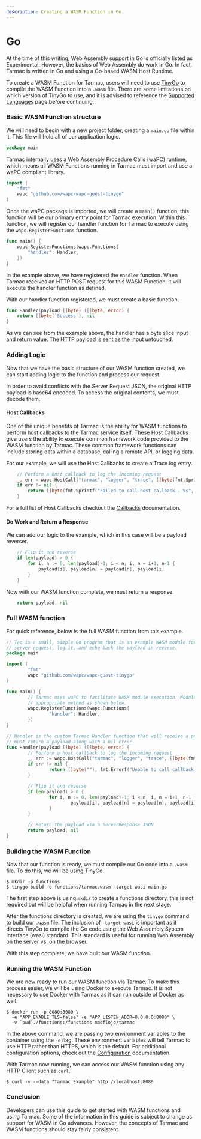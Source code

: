```yaml
---
description: Creating a WASM Function in Go.
---
```


# Go

At the time of this writing, Web Assembly support in Go is officially listed as Experimental. However, the basics of Web Assembly do work in Go. In fact, Tarmac is written in Go and using a Go-based WASM Host Runtime.

To create a WASM Function for Tarmac, users will need to use [TinyGo](https://tinygo.org/) to compile the WASM Function into a `.wasm` file. There are some limitations on which version of TinyGo to use, and it is advised to reference the [Supported Languages](supported-languages.md) page before continuing.

### Basic WASM Function structure

We will need to begin with a new project folder, creating a `main.go` file within it. This file will hold all of our application logic.

```go
package main
```

Tarmac internally uses a Web Assembly Procedure Calls \(waPC\) runtime, which means all WASM Functions running in Tarmac must import and use a waPC compliant library.

```go
import (
	"fmt"
	wapc "github.com/wapc/wapc-guest-tinygo"
)
```

Once the waPC package is imported, we will create a `main()` function; this function will be our primary entry point for Tarmac execution. Within this function, we will register our handler function for Tarmac to execute using the `wapc.RegisterFunctions` function.

```go
func main() {
	wapc.RegisterFunctions(wapc.Functions{
		"handler": Handler,
	})
}
```

In the example above, we have registered the `Handler` function. When Tarmac receives an HTTP POST request for this WASM Function, it will execute the handler function as defined.

With our handler function registered, we must create a basic function.

```go
func Handler(payload []byte) ([]byte, error) {
	return []byte(`Success`), nil
}

```

As we can see from the example above, the handler has a byte slice input and return value. The HTTP payload is sent as the input untouched.

### Adding Logic

Now that we have the basic structure of our WASM function created, we can start adding logic to the function and process our request.

In order to avoid conflicts with the Server Request JSON, the original HTTP payload is base64 encoded. To access the original contents, we must decode them.

#### Host Callbacks

One of the unique benefits of Tarmac is the ability for WASM functions to perform host callbacks to the Tarmac service itself. These Host Callbacks give users the ability to execute common framework code provided to the WASM function by Tarmac. These common framework functions can include storing data within a database, calling a remote API, or logging data. 

For our example, we will use the Host Callbacks to create a Trace log entry.

```go
	// Perform a host callback to log the incoming request
	_, err = wapc.HostCall("tarmac", "logger", "trace", []byte(fmt.Sprintf("Reversing Payload: %s", s)))
	if err != nil {
		return []byte(fmt.Sprintf("Failed to call host callback - %s", err)), nil
	}
```

For a full list of Host Callbacks checkout the [Callbacks](../callback-functions/callbacks.md) documentation.

#### Do Work and Return a Response

We can add our logic to the example, which in this case will be a payload reverser.

```go
	// Flip it and reverse
	if len(payload) > 0 {
		for i, n := 0, len(payload)-1; i < n; i, n = i+1, n-1 {
			payload[i], payload[n] = payload[n], payload[i]
		}
	}
```

Now with our WASM function complete, we must return a response.

```go
	return payload, nil
```

### Full WASM function

For quick reference, below is the full WASM function from this example.

```go
// Tac is a small, simple Go program that is an example WASM module for Tarmac. This program will accept a Tarmac
// server request, log it, and echo back the payload in reverse.
package main

import (
        "fmt"
        wapc "github.com/wapc/wapc-guest-tinygo"
)

func main() {
        // Tarmac uses waPC to facilitate WASM module execution. Modules must register their custom handlers under the
        // appropriate method as shown below.
        wapc.RegisterFunctions(wapc.Functions{
                "handler": Handler,
        })
}

// Handler is the custom Tarmac Handler function that will receive a payload and
// must return a payload along with a nil error.
func Handler(payload []byte) ([]byte, error) {
        // Perform a host callback to log the incoming request
        _, err := wapc.HostCall("tarmac", "logger", "trace", []byte(fmt.Sprintf("Reversing Payload: %s", payload)))
        if err != nil {
                return []byte(""), fmt.Errorf("Unable to call callback - %s", err)
        }

        // Flip it and reverse
        if len(payload) > 0 {
                for i, n := 0, len(payload)-1; i < n; i, n = i+1, n-1 {
                        payload[i], payload[n] = payload[n], payload[i]
                }
        }

        // Return the payload via a ServerResponse JSON
        return payload, nil
}
```

### Building the WASM Function

Now that our function is ready, we must compile our Go code into a `.wasm` file. To do this, we will be using TinyGo.

```text
$ mkdir -p functions
$ tinygo build -o functions/tarmac.wasm -target wasi main.go
```

The first step above is using `mkdir` to create a functions directory, this is not required but will be helpful when running Tarmac in the next stage.

After the functions directory is created, we are using the `tinygo` command to build our `.wasm` file. The inclusion of `-target wasi` is important as it directs TinyGo to compile the Go code using the Web Assembly System Interface \(wasi\) standard. This standard is useful for running Web Assembly on the server vs. on the browser.

With this step complete, we have built our WASM function.

### Running the WASM Function

We are now ready to run our WASM function via Tarmac. To make this process easier, we will be using Docker to execute Tarmac. It is not necessary to use Docker with Tarmac as it can run outside of Docker as well.

```text
$ docker run -p 8080:8080 \
  -e "APP_ENABLE_TLS=false" -e "APP_LISTEN_ADDR=0.0.0.0:8080" \
  -v `pwd`./functions:/functions madflojo/tarmac
```

In the above command, we are passing two environment variables to the container using the `-e` flag. These environment variables will tell Tarmac to use HTTP rather than HTTPS, which is the default. For additional configuration options, check out the [Configuration](../running-tarmac/configuration.md) documentation.

With Tarmac now running, we can access our WASM function using any HTTP Client such as `curl`.

```text
$ curl -v --data "Tarmac Example" http://localhost:8080
```

### Conclusion

Developers can use this guide to get started with WASM functions and using Tarmac. Some of the information in this guide is subject to change as support for WASM in Go advances. However, the concepts of Tarmac and WASM functions should stay fairly consistent.

